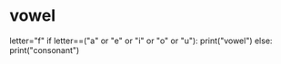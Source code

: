 # vowel
letter="f" if letter==("a" or "e" or "i" or "o" or "u"): print("vowel") else: print("consonant")
